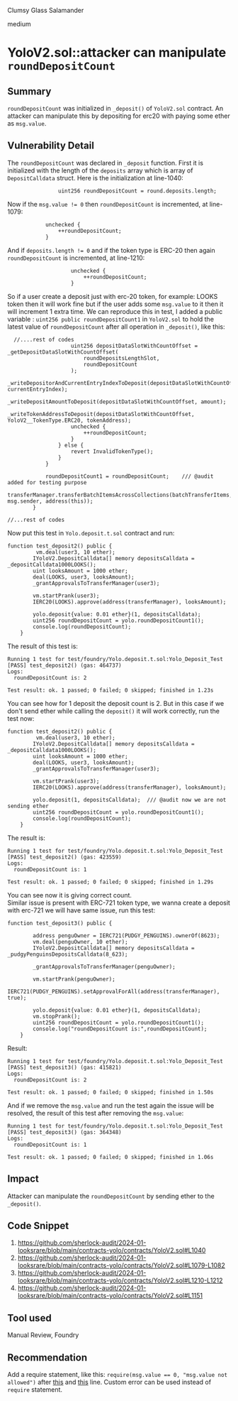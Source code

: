 Clumsy Glass Salamander

medium

# YoloV2.sol::attacker can manipulate `roundDepositCount`

## Summary
`roundDepositCount` was initialized in `_deposit()` of `YoloV2.sol` contract. An attacker can manipulate this by depositing for erc20 with paying some ether as `msg.value`.

## Vulnerability Detail
The `roundDepositCount` was declared in `_deposit` function. First it is initialized with the length of the `deposits` array which is array of `DepositCalldata` struct. Here is the initialization at line-1040:
```solidity
                uint256 roundDepositCount = round.deposits.length;
```
Now if the `msg.value != 0` then `roundDepositCount` is incremented, at line-1079:
```solidity
            unchecked {
                ++roundDepositCount;
            } 
```
And if `deposits.length != 0` and if the token type is ERC-20 then again `roundDepositCount` is incremented, at line-1210: 
```solidity
                    unchecked {
                        ++roundDepositCount;
                    }
```
So if a user create a deposit just with erc-20 token, for example: LOOKS token then it will work fine but if the user adds some `msg.value` to it then it will increment 1 extra time. 
We can reproduce this in test, I added a public variable : `uint256 public roundDepositCount1` in `YoloV2.sol` to hold the latest value
of `roundDepositCount` after all operation in `_deposit()`, like this:
```solidity
  //....rest of codes
                    uint256 depositDataSlotWithCountOffset = _getDepositDataSlotWithCountOffset(
                        roundDepositsLengthSlot,
                        roundDepositCount
                    );
                    _writeDepositorAndCurrentEntryIndexToDeposit(depositDataSlotWithCountOffset, currentEntryIndex);
                    _writeDepositAmountToDeposit(depositDataSlotWithCountOffset, amount);
                    _writeTokenAddressToDeposit(depositDataSlotWithCountOffset, YoloV2__TokenType.ERC20, tokenAddress);
                    unchecked {
                        ++roundDepositCount;
                    }
                } else {
                    revert InvalidTokenType();
                }
            }

            roundDepositCount1 = roundDepositCount;    /// @audit added for testing purpose
            transferManager.transferBatchItemsAcrossCollections(batchTransferItems, msg.sender, address(this));
        }

//...rest of codes
```
Now put this test in `Yolo.deposit.t.sol` contract and run:
```solidity
function test_deposit2() public {
         vm.deal(user3, 10 ether);
        IYoloV2.DepositCalldata[] memory depositsCalldata = _depositCalldata1000LOOKS();
        uint looksAmount = 1000 ether;
        deal(LOOKS, user3, looksAmount);
        _grantApprovalsToTransferManager(user3);

        vm.startPrank(user3);
        IERC20(LOOKS).approve(address(transferManager), looksAmount);

        yolo.deposit{value: 0.01 ether}(1, depositsCalldata);
        uint256 roundDepositCount = yolo.roundDepositCount1();
        console.log(roundDepositCount);
    }
```
The result of this test is:
```solidity
Running 1 test for test/foundry/Yolo.deposit.t.sol:Yolo_Deposit_Test
[PASS] test_deposit2() (gas: 464737)
Logs:
  roundDepositCount is: 2

Test result: ok. 1 passed; 0 failed; 0 skipped; finished in 1.23s
```
You can see how for 1 deposit the deposit count is 2.
But in this case if we don't send ether while calling the `deposit()` it will work correctly, run the test now:
```solidity
function test_deposit2() public {
         vm.deal(user3, 10 ether);
        IYoloV2.DepositCalldata[] memory depositsCalldata = _depositCalldata1000LOOKS();
        uint looksAmount = 1000 ether;
        deal(LOOKS, user3, looksAmount);
        _grantApprovalsToTransferManager(user3);

        vm.startPrank(user3);
        IERC20(LOOKS).approve(address(transferManager), looksAmount);

        yolo.deposit(1, depositsCalldata);  /// @audit now we are not sending ether
        uint256 roundDepositCount = yolo.roundDepositCount1();
        console.log(roundDepositCount);
    }
```
The result is:
```solidity
Running 1 test for test/foundry/Yolo.deposit.t.sol:Yolo_Deposit_Test
[PASS] test_deposit2() (gas: 423559)
Logs:
  roundDepositCount is: 1

Test result: ok. 1 passed; 0 failed; 0 skipped; finished in 1.29s
```
You can see now it is giving correct count.    
Similar issue is present with ERC-721 token type, we wanna create a deposit with erc-721 we will have same issue, run this test:
```solidity
function test_deposit3() public {
        
        address penguOwner = IERC721(PUDGY_PENGUINS).ownerOf(8623);
        vm.deal(penguOwner, 10 ether);
        IYoloV2.DepositCalldata[] memory depositsCalldata = _pudgyPenguinsDepositsCalldata(8_623);

        _grantApprovalsToTransferManager(penguOwner);

        vm.startPrank(penguOwner);
        IERC721(PUDGY_PENGUINS).setApprovalForAll(address(transferManager), true);

        yolo.deposit{value: 0.01 ether}(1, depositsCalldata);
        vm.stopPrank();
        uint256 roundDepositCount = yolo.roundDepositCount1();
        console.log("roundDepositCount is:",roundDepositCount);
    }
```
Result:
```solidity
Running 1 test for test/foundry/Yolo.deposit.t.sol:Yolo_Deposit_Test
[PASS] test_deposit3() (gas: 415821)
Logs:
  roundDepositCount is: 2

Test result: ok. 1 passed; 0 failed; 0 skipped; finished in 1.50s
```
And if we remove the `msg.value` and run the test again the issue will be resolved, the result of this test after removing the `msg.value`:
```solidity
Running 1 test for test/foundry/Yolo.deposit.t.sol:Yolo_Deposit_Test
[PASS] test_deposit3() (gas: 364348)
Logs:
  roundDepositCount is: 1

Test result: ok. 1 passed; 0 failed; 0 skipped; finished in 1.06s
```

## Impact
Attacker can manipulate the `roundDepositCount` by sending ether to the `_deposit()`.

## Code Snippet
1. https://github.com/sherlock-audit/2024-01-looksrare/blob/main/contracts-yolo/contracts/YoloV2.sol#L1040
2. https://github.com/sherlock-audit/2024-01-looksrare/blob/main/contracts-yolo/contracts/YoloV2.sol#L1079-L1082
3. https://github.com/sherlock-audit/2024-01-looksrare/blob/main/contracts-yolo/contracts/YoloV2.sol#L1210-L1212
4. https://github.com/sherlock-audit/2024-01-looksrare/blob/main/contracts-yolo/contracts/YoloV2.sol#L1151

## Tool used

Manual Review, Foundry

## Recommendation
Add a require statement, like this: `require(msg.value == 0, "msg.value not allowed")` after [this](https://github.com/sherlock-audit/2024-01-looksrare/blob/main/contracts-yolo/contracts/YoloV2.sol#L1161) and [this](https://github.com/sherlock-audit/2024-01-looksrare/blob/main/contracts-yolo/contracts/YoloV2.sol#L1096) line. Custom error can be used instead of `require` statement.